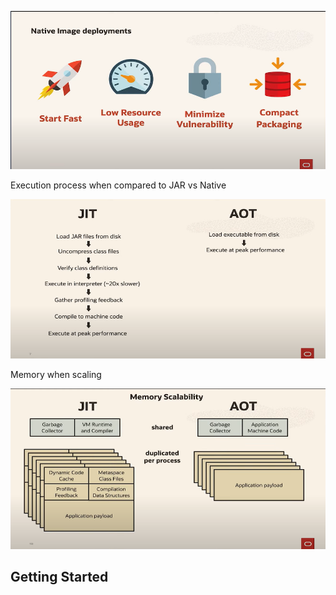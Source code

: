
![Advantages](./assets/Advantages.png)

Execution process when compared to JAR vs Native 

![Alt text](./assets/execution.png)


Memory when scaling

![Scaling](./assets/scaling.png)


## Getting Started


```bash

```